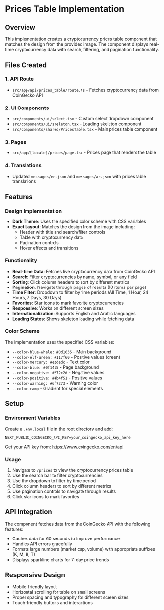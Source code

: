 # Prices Table Implementation

## Overview
This implementation creates a cryptocurrency prices table component that matches the design from the provided image. The component displays real-time cryptocurrency data with search, filtering, and pagination functionality.

## Files Created

### 1. API Route
- `src/app/api/prices_table/route.ts` - Fetches cryptocurrency data from CoinGecko API

### 2. UI Components
- `src/components/ui/select.tsx` - Custom select dropdown component
- `src/components/ui/skeleton.tsx` - Loading skeleton component
- `src/components/shared/PricesTable.tsx` - Main prices table component

### 3. Pages
- `src/app/[locale]/prices/page.tsx` - Prices page that renders the table

### 4. Translations
- Updated `messages/en.json` and `messages/ar.json` with prices table translations

## Features

### Design Implementation
- **Dark Theme**: Uses the specified color scheme with CSS variables
- **Exact Layout**: Matches the design from the image including:
  - Header with title and search/filter controls
  - Table with cryptocurrency data
  - Pagination controls
  - Hover effects and transitions

### Functionality
- **Real-time Data**: Fetches live cryptocurrency data from CoinGecko API
- **Search**: Filter cryptocurrencies by name, symbol, or any field
- **Sorting**: Click column headers to sort by different metrics
- **Pagination**: Navigate through pages of results (10 items per page)
- **Time Filter**: Dropdown to filter by time periods (All Time, 1 Hour, 24 Hours, 7 Days, 30 Days)
- **Favorites**: Star icons to mark favorite cryptocurrencies
- **Responsive**: Works on different screen sizes
- **Internationalization**: Supports English and Arabic languages
- **Loading States**: Shows skeleton loading while fetching data

### Color Scheme
The implementation uses the specified CSS variables:
- `--color-blue-whale: #0d1635` - Main background
- `--color-elf-green: #117f60` - Positive values (green)
- `--color-mercury: #e2dedc` - Text color
- `--color-blue: #0f1415` - Page background
- `--color-negative: #272c2d` - Negative values
- `--color-positive: #4b4f51` - Positive values
- `--color-warning: #6f7273` - Warning color
- `--color-ramp` - Gradient for special elements

## Setup

### Environment Variables
Create a `.env.local` file in the root directory and add:
```
NEXT_PUBLIC_COINGECKO_API_KEY=your_coingecko_api_key_here
```

Get your API key from: https://www.coingecko.com/en/api

### Usage
1. Navigate to `/prices` to view the cryptocurrency prices table
2. Use the search bar to filter cryptocurrencies
3. Use the dropdown to filter by time period
4. Click column headers to sort by different metrics
5. Use pagination controls to navigate through results
6. Click star icons to mark favorites

## API Integration
The component fetches data from the CoinGecko API with the following features:
- Caches data for 60 seconds to improve performance
- Handles API errors gracefully
- Formats large numbers (market cap, volume) with appropriate suffixes (K, M, B, T)
- Displays sparkline charts for 7-day price trends

## Responsive Design
- Mobile-friendly layout
- Horizontal scrolling for table on small screens
- Proper spacing and typography for different screen sizes
- Touch-friendly buttons and interactions

